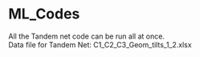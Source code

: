 # ML_Codes
All the Tandem net code can be run all at once.<br />
Data file for Tandem Net: C1_C2_C3_Geom_tilts_1_2.xlsx
